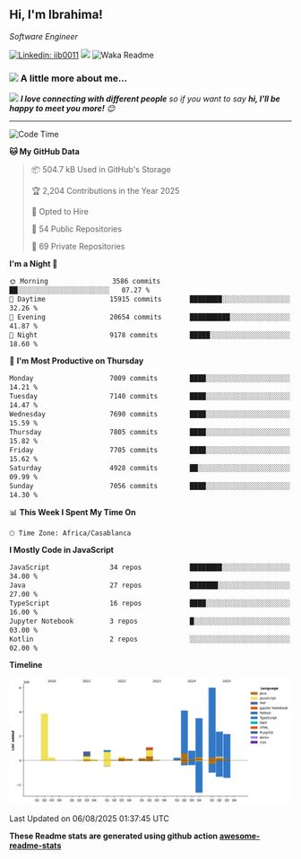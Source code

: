<h2>Hi, I'm Ibrahima! </h2>
<p><em>Software Engineer 
</em></p>


[![Linkedin: iib0011](https://img.shields.io/badge/-iib0011-blue?style=flat-square&logo=Linkedin&logoColor=white&link=https://www.linkedin.com/in/iib0011/)](https://www.linkedin.com/in/iib0011/)
![](https://visitor-badge.glitch.me/badge?page_id=iib0011)
![Waka Readme](https://github.com/iib0011/iib0011/workflows/Waka%20Readme/badge.svg)


### <img src="https://media.giphy.com/media/VgCDAzcKvsR6OM0uWg/giphy.gif" width="50"> A little more about me...  


<img src="https://media.giphy.com/media/LnQjpWaON8nhr21vNW/giphy.gif" width="60"> <em><b>I love connecting with different people</b> so if you want to say <b>hi, I'll be happy to meet you more!</b> 😊</em>

---
<!--START_SECTION:waka-->
![Code Time](http://img.shields.io/badge/Code%20Time-5%2C198%20hrs%2018%20mins-blue)

**🐱 My GitHub Data** 

> 📦 504.7 kB Used in GitHub's Storage 
 > 
> 🏆 2,204 Contributions in the Year 2025
 > 
> 💼 Opted to Hire
 > 
> 📜 54 Public Repositories 
 > 
> 🔑 69 Private Repositories 
 > 
**I'm a Night 🦉** 

```text
🌞 Morning                3586 commits        ██░░░░░░░░░░░░░░░░░░░░░░░   07.27 % 
🌆 Daytime                15915 commits       ████████░░░░░░░░░░░░░░░░░   32.26 % 
🌃 Evening                20654 commits       ██████████░░░░░░░░░░░░░░░   41.87 % 
🌙 Night                  9178 commits        █████░░░░░░░░░░░░░░░░░░░░   18.60 % 
```
📅 **I'm Most Productive on Thursday** 

```text
Monday                   7009 commits        ████░░░░░░░░░░░░░░░░░░░░░   14.21 % 
Tuesday                  7140 commits        ████░░░░░░░░░░░░░░░░░░░░░   14.47 % 
Wednesday                7690 commits        ████░░░░░░░░░░░░░░░░░░░░░   15.59 % 
Thursday                 7805 commits        ████░░░░░░░░░░░░░░░░░░░░░   15.82 % 
Friday                   7705 commits        ████░░░░░░░░░░░░░░░░░░░░░   15.62 % 
Saturday                 4928 commits        ██░░░░░░░░░░░░░░░░░░░░░░░   09.99 % 
Sunday                   7056 commits        ████░░░░░░░░░░░░░░░░░░░░░   14.30 % 
```


📊 **This Week I Spent My Time On** 

```text
🕑︎ Time Zone: Africa/Casablanca
```

**I Mostly Code in JavaScript** 

```text
JavaScript               34 repos            ████████░░░░░░░░░░░░░░░░░   34.00 % 
Java                     27 repos            ███████░░░░░░░░░░░░░░░░░░   27.00 % 
TypeScript               16 repos            ████░░░░░░░░░░░░░░░░░░░░░   16.00 % 
Jupyter Notebook         3 repos             █░░░░░░░░░░░░░░░░░░░░░░░░   03.00 % 
Kotlin                   2 repos             ░░░░░░░░░░░░░░░░░░░░░░░░░   02.00 % 
```



**Timeline**

![Lines of Code chart](https://raw.githubusercontent.com/iib0011/iib0011/master/assets/bar_graph.png)


 Last Updated on 06/08/2025 01:37:45 UTC
<!--END_SECTION:waka-->

**These Readme stats are generated using github action [awesome-readme-stats](https://github.com/iib0011/waka-readme-stats)**
